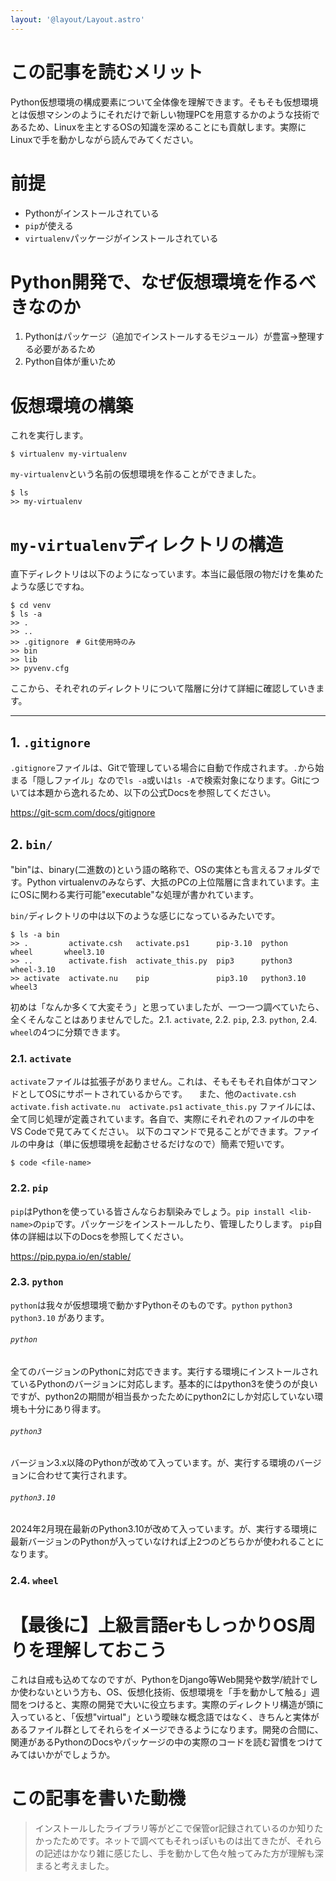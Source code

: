 ```yaml
---
layout: '@layout/Layout.astro'
---
```

# この記事を読むメリット
Python仮想環境の構成要素について全体像を理解できます。そもそも仮想環境とは仮想マシンのようにそれだけで新しい物理PCを用意するかのような技術であるため、Linuxを主とするOSの知識を深めることにも貢献します。実際にLinuxで手を動かしながら読んでみてください。

# 前提
- Pythonがインストールされている
- `pip`が使える
- `virtualenv`パッケージがインストールされている

# Python開発で、なぜ仮想環境を作るべきなのか
1. Pythonはパッケージ（追加でインストールするモジュール）が豊富→整理する必要があるため
1. Python自体が重いため

# 仮想環境の構築
これを実行します。
```
$ virtualenv my-virtualenv
```
`my-virtualenv`という名前の仮想環境を作ることができました。
```
$ ls
>> my-virtualenv
```
# `my-virtualenv`ディレクトリの構造
直下ディレクトリは以下のようになっています。本当に最低限の物だけを集めたような感じですね。
```
$ cd venv
$ ls -a
>> .
>> ..
>> .gitignore　# Git使用時のみ
>> bin
>> lib
>> pyvenv.cfg
```

ここから、それぞれのディレクトリについて階層に分けて詳細に確認していきます。

---
## 1. `.gitignore`
`.gitignore`ファイルは、Gitで管理している場合に自動で作成されます。`.`から始まる「隠しファイル」なので`ls -a`或いは`ls -A`で検索対象になります。Gitについては本題から逸れるため、以下の公式Docsを参照してください。

https://git-scm.com/docs/gitignore

## 2. `bin/`
"bin"は、binary(二進数の)という語の略称で、OSの実体とも言えるフォルダです。Python virtualenvのみならず、大抵のPCの上位階層に含まれています。主にOSに関わる実行可能"executable"な処理が書かれています。

`bin/`ディレクトリの中は以下のような感じになっているみたいです。
```
$ ls -a bin
>> .         activate.csh   activate.ps1      pip-3.10  python      wheel       wheel3.10
>> ..        activate.fish  activate_this.py  pip3      python3     wheel-3.10
>> activate  activate.nu    pip               pip3.10   python3.10  wheel3
```
初めは「なんか多くて大変そう」と思っていましたが、一つ一つ調べていたら、全くそんなことはありませんでした。2.1. `activate`, 2.2. `pip`, 2.3. `python`, 2.4. `wheel`の4つに分類できます。

### 2.1. `activate`

`activate`ファイルは拡張子がありません。これは、そもそもそれ自体がコマンドとしてOSにサポートされているからです。
　また、他の`activate.csh` `activate.fish` `activate.nu`　`activate.ps1` `activate_this.py` ファイルには、全て同じ処理が定義されています。各自で、実際にそれぞれのファイルの中をVS Codeで見てみてください。
以下のコマンドで見ることができます。ファイルの中身は（単に仮想環境を起動させるだけなので）簡素で短いです。
```
$ code <file-name>
```

### 2.2. `pip`
`pip`はPythonを使っている皆さんならお馴染みでしょう。`pip install <lib-name>`の`pip`です。パッケージをインストールしたり、管理したりします。
`pip`自体の詳細は以下のDocsを参照してください。

https://pip.pypa.io/en/stable/



### 2.3. `python`
`python`は我々が仮想環境で動かすPythonそのものです。`python` `python3` `python3.10` があります。
###### `python`
全てのバージョンのPythonに対応できます。実行する環境にインストールされているPythonのバージョンに対応します。基本的にはpython3を使うのが良いですが、python2の期間が相当長かったためにpython2にしか対応していない環境も十分にあり得ます。
###### `python3`
バージョン3.x以降のPythonが改めて入っています。が、実行する環境のバージョンに合わせて実行されます。
###### `python3.10`
2024年2月現在最新のPython3.10が改めて入っています。が、実行する環境に最新バージョンのPythonが入っていなければ上2つのどちらかが使われることになります。

### 2.4. `wheel`


# 【最後に】上級言語erもしっかりOS周りを理解しておこう
これは自戒も込めてなのですが、PythonをDjango等Web開発や数学/統計でしか使わないという方も、OS、仮想化技術、仮想環境を「手を動かして触る」週間をつけると、実際の開発で大いに役立ちます。実際のディレクトリ構造が頭に入っていると、「仮想"virtual"」という曖昧な概念語ではなく、きちんと実体があるファイル群としてそれらをイメージできるようになります。開発の合間に、関連があるPythonのDocsやパッケージの中の実際のコードを読む習慣をつけてみてはいかがでしょうか。

# この記事を書いた動機
> インストールしたライブラリ等がどこで保管or記録されているのか知りたかったためです。ネットで調べてもそれっぽいものは出てきたが、それらの記述はかなり雑に感じたし、手を動かして色々触ってみた方が理解も深まると考えました。
